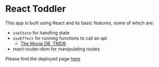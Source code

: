 # React Toddler

This app is built using React and its basic features, some of which are:

- `useState` for handling state
- `useEffect` for running functions to call an api
  - [The Movie DB, TMDB](https://developers.themoviedb.org/3/getting-started/introduction)
- react-router-dom for manipulating routes

Please find the deployed page [here](https://aanmeba.github.io/react-toddler/)
